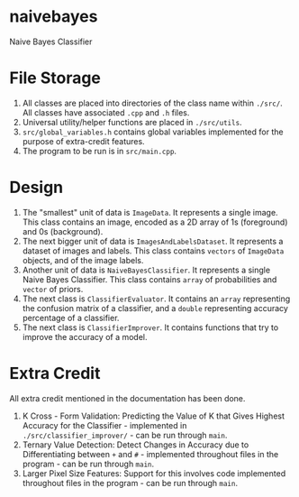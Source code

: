 # naivebayes
Naive Bayes Classifier 

# File Storage
1. All classes are placed into directories of the class name within `./src/`. All classes have associated `.cpp` and `.h` files.
2. Universal utility/helper functions are placed in `./src/utils`. 
3. `src/global_variables.h` contains global variables implemented for the purpose of extra-credit features.
4. The program to be run is in `src/main.cpp`.

# Design
1. The "smallest" unit of data is `ImageData`. It represents a single image. This class contains an image, encoded as a 2D array of 1s (foreground) and 0s (background).
2. The next bigger unit of data is `ImagesAndLabelsDataset`. It represents a dataset of images and labels. This class contains `vectors` of `ImageData` objects, and of the image labels.
3. Another unit of data is `NaiveBayesClassifier`. It represents a single Naive Bayes Classifier. This class contains `array` of probabilities and `vector` of priors.
4. The next class is `ClassifierEvaluator`. It contains an `array` representing the confusion matrix of a classifier, and a `double` representing accuracy percentage of a classifier.
5. The next class is `ClassifierImprover`. It contains functions that try to improve the accuracy of a model.

# Extra Credit
All extra credit mentioned in the documentation has been done.
1. K Cross - Form Validation: Predicting the Value of K that Gives Highest Accuracy for the Classifier - implemented in `./src/classifier_improver/` - can be run through `main`.
2. Ternary Value Detection: Detect Changes in Accuracy due to Differentiating between `+` and `#` - implemented throughout files in the program - can be run through `main`.
3. Larger Pixel Size Features: Support for this involves code implemented throughout files in the program - can be run through `main`.

